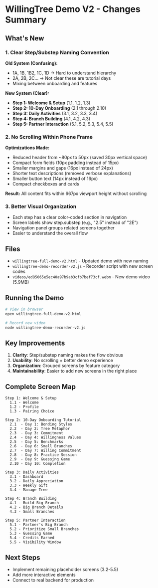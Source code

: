 # WillingTree Demo V2 - Changes Summary

## What's New

### 1. Clear Step/Substep Naming Convention

**Old System (Confusing):**
- 1A, 1B, 1B2, 1C, 1D → Hard to understand hierarchy
- 2A, 2B, 2C... → Not clear these are tutorial days
- Mixing between onboarding and features

**New System (Clear):**
- **Step 1: Welcome & Setup** (1.1, 1.2, 1.3)
- **Step 2: 10-Day Onboarding** (2.1 through 2.10)
- **Step 3: Daily Activities** (3.1, 3.2, 3.3, 3.4)
- **Step 4: Branch Building** (4.1, 4.2, 4.3)
- **Step 5: Partner Interaction** (5.1, 5.2, 5.3, 5.4, 5.5)

### 2. No Scrolling Within Phone Frame

**Optimizations Made:**
- Reduced header from ~80px to 50px (saved 30px vertical space)
- Compact form fields (10px padding instead of 15px)
- Smaller margins and gaps (16px instead of 24px)
- Shorter text descriptions (removed verbose explanations)
- Smaller button text (14px instead of 16px)
- Compact checkboxes and cards

**Result:** All content fits within 667px viewport height without scrolling

### 3. Better Visual Organization

- Each step has a clear color-coded section in navigation
- Screen labels show step.substep (e.g., "2.5" instead of "2E")
- Navigation panel groups related screens together
- Easier to understand the overall flow

## Files

- `willingtree-full-demo-v2.html` - Updated demo with new naming
- `willingtree-demo-recorder-v2.js` - Recorder script with new screen codes
- `videos/ed85065e5ec40a97b9ab3cfb7bef73cf.webm` - New demo video (5.9MB)

## Running the Demo

```bash
# View in browser
open willingtree-full-demo-v2.html

# Record new video
node willingtree-demo-recorder-v2.js
```

## Key Improvements

1. **Clarity**: Step/substep naming makes the flow obvious
2. **Usability**: No scrolling = better demo experience
3. **Organization**: Grouped screens by feature category
4. **Maintainability**: Easier to add new screens in the right place

## Complete Screen Map

```
Step 1: Welcome & Setup
  1.1 - Welcome
  1.2 - Profile
  1.3 - Pairing Choice

Step 2: 10-Day Onboarding Tutorial
  2.1  - Day 1: Bonding Styles
  2.2  - Day 2: Tree Metaphor
  2.3  - Day 3: Commitment
  2.4  - Day 4: Willingness Values
  2.5  - Day 5: Benchmarks
  2.6  - Day 6: Small Branches
  2.7  - Day 7: Willing Commitment
  2.8  - Day 8: Practice Session
  2.9  - Day 9: Guessing Game
  2.10 - Day 10: Completion

Step 3: Daily Activities
  3.1 - Dashboard
  3.2 - Daily Appreciation
  3.3 - Weekly Gift
  3.4 - Manage Tree

Step 4: Branch Building
  4.1 - Build Big Branch
  4.2 - Big Branch Details
  4.3 - Small Branches

Step 5: Partner Interaction
  5.1 - Partner's Big Branch
  5.2 - Prioritize Small Branches
  5.3 - Guessing Game
  5.4 - Credits Earned
  5.5 - Visibility Window
```

## Next Steps

- Implement remaining placeholder screens (3.2-5.5)
- Add more interactive elements
- Connect to real backend for production
